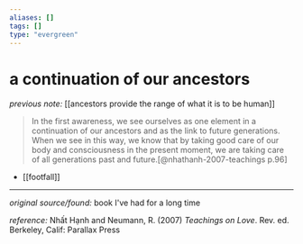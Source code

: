 ```yaml
---
aliases: []
tags: []
type: "evergreen"
---
```


# a continuation of our ancestors

_previous note:_ [[ancestors provide the range of what it is to be human]]

> In the first awareness, we see ourselves as one element in a continuation of our ancestors and as the link to future generations. When we see in this way, we know that by taking good care of our body and consciousness in the present moment, we are taking care of all generations past and future.[@nhathanh-2007-teachings p.96]

- [[footfall]]

---

_original source/found:_ book I've had for a long time

_reference:_ Nhất Hạnh and Neumann, R. (2007) _Teachings on Love_. Rev. ed. Berkeley, Calif: Parallax Press


